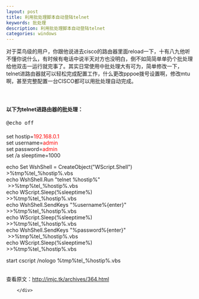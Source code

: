 ```yaml
---
layout: post
title: 利用批处理脚本自动登陆telnet
keywords: 批处理
description: 利用批处理脚本自动登陆telnet
categories: windows
---
```


对于菜鸟级的用户，你跟他说进去cisco的路由器里面reload一下，十有八九他听不懂你说什么，有时候有电话中说半天对方也没明白，倒不如简简单单扔个批处理给他双击一运行就完事了。其实日常使用中批处理大有可为，简单修改一下，telnet进路由器就可以轻松完成配置工作，什么更改pppoe拨号设置啊，修改mtu啊，甚至完整配置一台CISCO都可以用批处理自动完成。
<div>
<div>
<div id="sina_keyword_ad_area2" class="articalContent   ">
<p><strong><span style="font-family: Consolas, Monaco, 'Lucida Console', monospace; font-size: 0.857142857rem; line-height: 2;"> &nbsp;</span></strong></p>
<p><strong>以下为telnet进路由器的批处理：</strong></p>
<p><span style="font-family: Consolas, Monaco, 'Lucida Console', monospace; font-size: 0.857142857rem; line-height: 2;"> @echo off</span></p>
<p>set hostip=<span style="color: #ff0000;">192.168.0.1</span><br />
set username=<span style="color: #ff0000;">admin</span><br />
set password=<span style="color: #ff0000;">admin</span><br />
set /a sleeptime=1000</p>
<p>echo Set WshShell = CreateObject("WScript.Shell") &nbsp;
&gt;%tmp%tel_%hostip%.vbs<br />
echo WshShell.Run "telnet %hostip%" &nbsp; &nbsp; &nbsp; &nbsp;
&nbsp; &nbsp; &nbsp; &nbsp; &nbsp; &nbsp; &nbsp;
&nbsp;&gt;&gt;%tmp%tel_%hostip%.vbs<br />
echo WScript.Sleep(%sleeptime%) &nbsp; &nbsp; &nbsp; &nbsp; &nbsp;
&nbsp; &nbsp; &nbsp; &nbsp; &nbsp; &nbsp; &nbsp; &nbsp; &nbsp;
&gt;&gt;%tmp%tel_%hostip%.vbs<br />
echo WshShell.SendKeys "%username%{enter}" &nbsp; &nbsp; &nbsp;
&gt;&gt;%tmp%tel_%hostip%.vbs<br />
echo WScript.Sleep(%sleeptime%) &nbsp; &nbsp; &nbsp; &nbsp; &nbsp;
&nbsp; &nbsp; &nbsp; &nbsp; &nbsp; &nbsp; &nbsp; &nbsp; &nbsp;
&gt;&gt;%tmp%tel_%hostip%.vbs<br />
echo WshShell.SendKeys "%password%{enter}" &nbsp; &nbsp; &nbsp;
&nbsp;&gt;&gt;%tmp%tel_%hostip%.vbs<br />
echo WScript.Sleep(%sleeptime%) &nbsp; &nbsp; &nbsp; &nbsp; &nbsp;
&nbsp; &nbsp; &nbsp; &nbsp; &nbsp; &nbsp; &nbsp; &nbsp; &nbsp;
&gt;&gt;%tmp%tel_%hostip%.vbs</p>
<p>start cscript /nologo %tmp%tel_%hostip%.vbs</p>
<p><img src="/images/blog/011250077057309.gif" alt="" /><br />
<br />
查看原文：<a href="http://imjc.tk/archives/364.html" rel="nofollow">http://imjc.tk/archives/364.html</a></p>

							
		</div>

</div>

</div>
    
